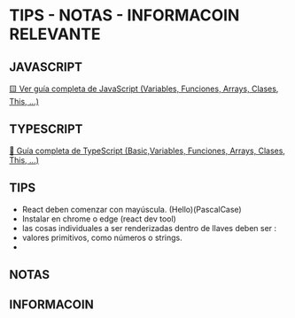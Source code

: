 # TIPS - NOTAS - INFORMACOIN RELEVANTE 

## JAVASCRIPT 
[🟨 Ver guía completa de JavaScript (Variables, Funciones, Arrays, Clases, This, ...)](https://wealthy-cosmonaut-a28.notion.site/JS-24577191e5fc804ab91ed11ea864a95e?source=copy_link)

## TYPESCRIPT
[📘 Guía completa de TypeScript (Basic,Variables, Funciones, Arrays, Clases, This, ...)](https://wealthy-cosmonaut-a28.notion.site/TS-29677191e5fc80d7a573d3074e0135dc?source=copy_link)




## TIPS
-  React deben comenzar con mayúscula. (Hello)(PascalCase)
-  Instalar en chrome o edge (react dev tool)
-  las cosas individuales a ser renderizadas dentro de llaves deben ser :
-   valores primitivos, como números o strings.
-  
## NOTAS
## INFORMACOIN